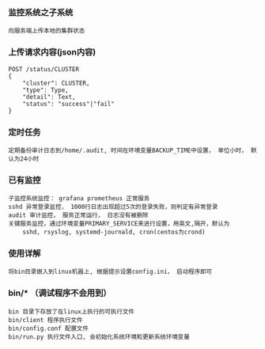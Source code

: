 ### 监控系统之子系统
    向服务端上传本地的集群状态

### 上传请求内容(json内容) 
```
POST /status/CLUSTER
{
    "cluster": CLUSTER,
    "type": Type,
    "detail": Text,
    "status": "success"|"fail"
}
```

### 定时任务
    定期备份审计日志到/home/.audit, 时间在环境变量BACKUP_TIME中设置， 单位小时， 默认为24小时

### 已有监控
    子监控系统监控： grafana prometheus 正常服务
    sshd 异常登录监控， 1000行日志出现超过5次的登录失败，则判定有异常登录
    audit 审计监控， 服务正常运行， 日志没有被删除
    关键服务监控，通过环境变量PRIMARY_SERVICE来进行设置，用英文,隔开，默认为 
        sshd, rsyslog, systemd-journald, cron(centos为crond)

### 使用详解
    将bin目录嵌入到linux机器上, 根据提示设置config.ini， 启动程序即可

### bin/* （调试程序不会用到）
    bin 目录下存放了在linux上执行的可执行文件
    bin/client 程序执行文件
    bin/config.conf 配置文件
    bin/run.py 执行文件入口, 会初始化系统环境和更新系统环境变量